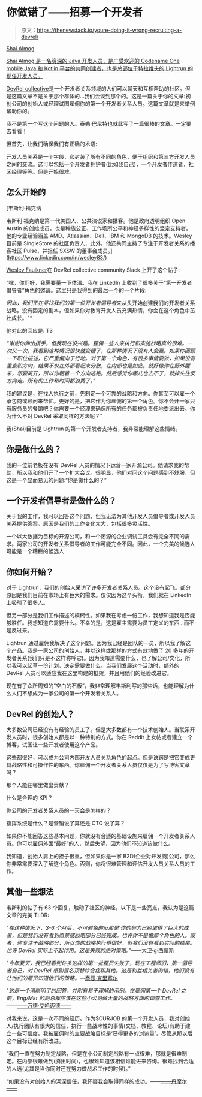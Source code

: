 # 你做错了——招募一个开发者

> 原文：<https://thenewstack.io/youre-doing-it-wrong-recruiting-a-devrel/>

[](https://github.com/shai-almog)

[Shai Almog](https://github.com/shai-almog)

[Shai Almog 是一名资深的 Java 开发人员，是广受欢迎的 Codename One mobile Java 和 Kotlin 平台的共同创建者，也是总部位于特拉维夫的 Lightrun 的现任开发人员。](https://github.com/shai-almog)

[](https://github.com/shai-almog)[](https://github.com/shai-almog)

[DevRel collective](https://devrelcollective.fun/)是一个开发者关系领域的人们可以聊天和互相帮助的社区。但是这篇文章不是关于那个群体的…我们会谈到那个的。这是一篇关于你的文章:初创公司的创始人或经理试图雇佣你的第一个开发者关系人员。这篇文章就是来举例帮助你的。

我不是第一个写这个问题的人。泰勒·巴尼特也就此写了一篇很棒的文章。一定要去看看！

但首先，让我们确保我们有正确的术语:

开发人员关系是一个字段，它封装了所有不同的角色，便于组织和第三方开发人员之间的交流。这可以包括一个开发者拥护者(比如我自己)，一个开发者传道者，社区经理等等。但是开始很难。

## 怎么开始的

 [韦斯利·福克纳

韦斯利·福克纳是第一代美国人、公共演说家和播客。他是政府透明组织 Open Austin 的创始成员，也是种族公正、工作场所公平和神经多样性的坚定支持者。他的专业经验涵盖 AMD、Atlassian、Dell、IBM 和 MongoDB 的技术。Wesley 目前是 SingleStore 的社区负责人，此外，他还共同主持了专注于开发者关系的播客社区 Pulse，并担任 SXSW 的董事会成员。](https://www.linkedin.com/in/wesley83/) 

[Wesley Faulkner](https://twitter.com/wesley83)在 DevRel collective community Slack 上开了这个帖子:

“嘿，你们好，我需要量一下体温。我在 LinkedIn 上收到了很多关于“第一开发者倡导者”角色的邀请。这里只是我得到的最后一个的一个片段:

*因此，我们正在寻找我们的第一位开发者倡导者*来从头开始创建我们的开发者关系战略。没有固定的剧本，但如果你对教育开发人员充满热情，你会在这个角色中茁壮成长。"*

他对此的回应是:
T3

*“谢谢你伸出援手，但我现在没兴趣。雇佣一些人来执行和实施战略真的很难。一次又一次，我看到这种情况很快就变糟了，在那种情况下没有人会赢。如果你回顾一下职位描述，它严重偏向于行动。对于第一个角色，有很多事情要做，如果没有重点和方向，结果不仅在外部看起来分散，在内部也是如此。就好像你在野外醒来，想要离开，所以你朝着一个方向逃跑。然后感觉你哪儿也去不了，就掉头往反方向走。所有的工作和时间都浪费了。”*

我的建议是，在找人执行之前，先制定一个可靠的战略和方向。你甚至可以雇一个承包商或顾问来帮忙。更好的是，把它作为你雇佣的第一个角色。你不会开一家只有服务员的餐馆吧？你需要一个经理来确保所有的任务都被负责任地委派出去。你为什么不对 DevRel 采取同样的方法呢？”

我(Shai)目前是 Lightrun 的第一个开发者支持者，我非常能理解这些情绪。

## 你是做什么的？

我的一位前老板在没有 DevRel 人员的情况下运营一家开源公司。他请求我的帮助，所以我和他们开了一个扩大会议。很明显，他们对问这个问题感到不舒服，但这是一个显而易见的问题:“你是做什么的？”  

## 一个开发者倡导者是做什么的？

关于我的工作，我可以回答这个问题，但我无法为其他开发人员倡导者或开发人员关系提供答案。原因是我们的工作变化太大，包括很多灵活性。

一个以大数据为目标的开源公司，和一个闭源的企业调试工具会有完全不同的需求。两家公司的开发者关系倡导者的工作可能完全不同。因此，一个完美的候选人可能是一个糟糕的候选人

## 你如何开始？

对于 Lightrun，我们的创始人采访了许多开发者关系人员。这个没有起飞。部分原因是我们目前在市场上有巨大的需求。仅仅因为这个头衔，我们就在 LinkedIn 上吸引了很多人。

但另一部分是我们工作描述的模糊性。如果我在考虑一份工作，我想知道我是否能够胜任。我想知道它需要什么。不幸的是，这是雇主需要为员工定义的东西…而不是反过来。

Lightrun 通过雇佣我解决了这个问题。因为我已经是团队的一员，所以我了解这个产品。我是一家公司的创始人，并以这样或那样的方式有效地做了 20 多年的开发者关系(我们只是不这样称呼它)。因为我知道需要什么，也了解公司/文化，所以我可以起草一份计划，决定需要做什么。当我们发展这个活动时，额外的 DevRel 人员可以适应我在这里构建的框架，并且用他们的经验改进它。

现在有了众所周知的“空白的石板”，我非常理解韦斯利写的那些话，也能理解为什么人们不想成为一家公司的第一个开发者关系人。

## DevRel 的创始人？

大多数公司已经没有有经验的员工了。但是大多数都有一个技术创始人。当联系开发人员时，很多创始人都是以一种特别的方式。你在 Reddit 上发帖或者建立一个博客，试图让一些开发者使用这个产品。

这些都很好，可以成为公司内部开发人员关系角色的起点。但是诀窍是把它变成更具战略性和可操作性的东西。你雇佣一个开发者关系人员仅仅是为了写博客文章吗？

那个人能在哪里做出贡献？

什么是合理的 KPI？

你公司的开发者关系人员的一天会是怎样的？

指挥系统是什么？是营销说了算还是 CTO 说了算？

如果你不能回答这些基本问题，你就没有合适的基础设施来雇佣一个开发者关系人员。你可以雇佣外面“最好”的人，然后失望，因为他们不知道该做什么。

我知道，创始人肩上的担子很重，但如果你是一家 B2D(企业对开发商)公司，那么你非常需要深入了解这个角色。否则，你将很难管理和评估开发人员关系人员的工作。

## 其他一些想法

韦斯利的帖子有 63 个回复，触动了社区的神经。以下是一些亮点，我认为是这篇文章的完美 TLDR:

"*在这种情况下，3-6 个月后，不可避免的反应是‘你的努力已经取得了巨大的成果，但是我们没有看到愿景或战略部分已经完成。也许你不是做那个角色的人。或者，你专注于战略部分，所以你的战略执行得很好，但我们没有看到实际的结果。也许 DevRel 实际上不起作用。这是失败的绝对策略*。”——[大卫·g·西蒙斯](https://twitter.com/davidgsIoT)

"*今年夏天，我已经看到许多这样的第一批雇员失败了，现在工程师们，第一倡导者自己，对 DevRel 感到冒名顶替综合症和其他。这是利益相关者的错，他们没有让他们的雇员知道他们的策略。*—[泰莎·克里塞尔](https://twitter.com/tessak22)

"*这是一个清晰明了的回答，并附有易于理解的示例。在雇佣第一个 DevRel 之前，Eng/Mkt 的副总裁应该在这些小公司做大量的战略方面的调查工作。*——[——万德·艾哈迈德——](https://twitter.com/DewanAhmed)

对我来说，这是一次不同的经历。作为$CURJOB 的第一个开发人员，我对创始人/执行团队有很大的信任，执行一些战术性的事情(文档、教程、论坛)有助于建立一些可信度。我被雇佣时的主要战略目标是‘获得更多的浏览量’，尽管从那以后这个目标已经有所改进。

“我们一直在努力制定战略，但是在小公司制定战略有一点很难，那就是很难制定。在内部很难做到(腾出时间)，也很难知道该相信谁能进来咨询。很难找到合适的人选(尤其是当你同时还在努力做战术工作的时候)。”

“如果没有对创始人的深深信任，我怀疑我会取得同样的成功。——[——丹摩尔——](https://twitter.com/mooreds)

<svg xmlns:xlink="http://www.w3.org/1999/xlink" viewBox="0 0 68 31" version="1.1"><title>Group</title> <desc>Created with Sketch.</desc></svg>